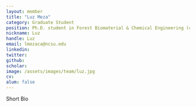 ```yaml
---
layout: member
title: "Luz Meza"
category: Graduate Student
position: Ph.D. student in Forest Biomaterial & Chemical Engineering (co-advised with Rich Venditti)
nickname: Luz
handle: Luz
email: lmezaca@ncsu.edu
linkedin:
twitter: 
github: 
scholar: 
image: /assets/images/team/luz.jpg
cv: 
alum: false
---
```


Short Bio